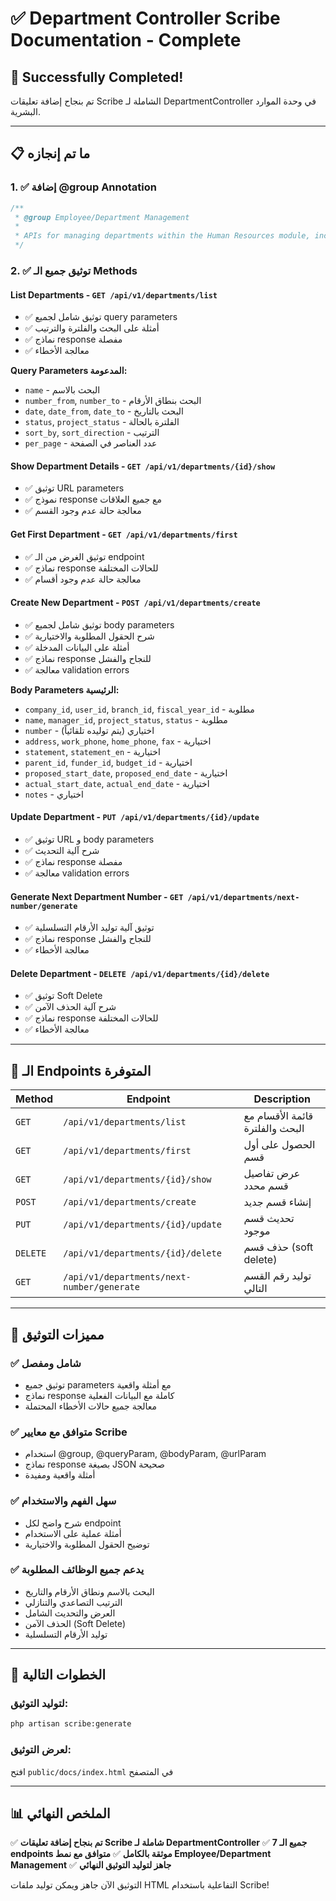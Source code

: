 # ✅ Department Controller Scribe Documentation - Complete

## 🎉 Successfully Completed!

تم بنجاح إضافة تعليقات Scribe الشاملة لـ DepartmentController في وحدة الموارد البشرية.

---

## 📋 ما تم إنجازه

### 1. ✅ إضافة @group Annotation

```php
/**
 * @group Employee/Department Management
 *
 * APIs for managing departments within the Human Resources module, including creation, updates, search, sorting, and department relationship management.
 */
```

### 2. ✅ توثيق جميع الـ Methods

#### **List Departments** - `GET /api/v1/departments/list`
- ✅ توثيق شامل لجميع query parameters
- ✅ أمثلة على البحث والفلترة والترتيب
- ✅ نماذج response مفصلة
- ✅ معالجة الأخطاء

**Query Parameters المدعومة:**
- `name` - البحث بالاسم
- `number_from`, `number_to` - البحث بنطاق الأرقام
- `date`, `date_from`, `date_to` - البحث بالتاريخ
- `status`, `project_status` - الفلترة بالحالة
- `sort_by`, `sort_direction` - الترتيب
- `per_page` - عدد العناصر في الصفحة

#### **Show Department Details** - `GET /api/v1/departments/{id}/show`
- ✅ توثيق URL parameters
- ✅ نموذج response مع جميع العلاقات
- ✅ معالجة حالة عدم وجود القسم

#### **Get First Department** - `GET /api/v1/departments/first`
- ✅ توثيق الغرض من الـ endpoint
- ✅ نماذج response للحالات المختلفة
- ✅ معالجة حالة عدم وجود أقسام

#### **Create New Department** - `POST /api/v1/departments/create`
- ✅ توثيق شامل لجميع body parameters
- ✅ شرح الحقول المطلوبة والاختيارية
- ✅ أمثلة على البيانات المدخلة
- ✅ نماذج response للنجاح والفشل
- ✅ معالجة validation errors

**Body Parameters الرئيسية:**
- `company_id`, `user_id`, `branch_id`, `fiscal_year_id` - مطلوبة
- `name`, `manager_id`, `project_status`, `status` - مطلوبة
- `number` - اختياري (يتم توليده تلقائياً)
- `address`, `work_phone`, `home_phone`, `fax` - اختيارية
- `statement`, `statement_en` - اختيارية
- `parent_id`, `funder_id`, `budget_id` - اختيارية
- `proposed_start_date`, `proposed_end_date` - اختيارية
- `actual_start_date`, `actual_end_date` - اختيارية
- `notes` - اختياري

#### **Update Department** - `PUT /api/v1/departments/{id}/update`
- ✅ توثيق URL و body parameters
- ✅ شرح آلية التحديث
- ✅ نماذج response مفصلة
- ✅ معالجة validation errors

#### **Generate Next Department Number** - `GET /api/v1/departments/next-number/generate`
- ✅ توثيق آلية توليد الأرقام التسلسلية
- ✅ نماذج response للنجاح والفشل
- ✅ معالجة الأخطاء

#### **Delete Department** - `DELETE /api/v1/departments/{id}/delete`
- ✅ توثيق Soft Delete
- ✅ شرح آلية الحذف الآمن
- ✅ نماذج response للحالات المختلفة
- ✅ معالجة الأخطاء

---

## 🚀 الـ Endpoints المتوفرة

| Method | Endpoint | Description |
|--------|----------|-------------|
| `GET` | `/api/v1/departments/list` | قائمة الأقسام مع البحث والفلترة |
| `GET` | `/api/v1/departments/first` | الحصول على أول قسم |
| `GET` | `/api/v1/departments/{id}/show` | عرض تفاصيل قسم محدد |
| `POST` | `/api/v1/departments/create` | إنشاء قسم جديد |
| `PUT` | `/api/v1/departments/{id}/update` | تحديث قسم موجود |
| `DELETE` | `/api/v1/departments/{id}/delete` | حذف قسم (soft delete) |
| `GET` | `/api/v1/departments/next-number/generate` | توليد رقم القسم التالي |

---

## 📝 مميزات التوثيق

### ✅ **شامل ومفصل**
- توثيق جميع parameters مع أمثلة واقعية
- نماذج response كاملة مع البيانات الفعلية
- معالجة جميع حالات الأخطاء المحتملة

### ✅ **متوافق مع معايير Scribe**
- استخدام @group, @queryParam, @bodyParam, @urlParam
- نماذج response بصيغة JSON صحيحة
- أمثلة واقعية ومفيدة

### ✅ **سهل الفهم والاستخدام**
- شرح واضح لكل endpoint
- أمثلة عملية على الاستخدام
- توضيح الحقول المطلوبة والاختيارية

### ✅ **يدعم جميع الوظائف المطلوبة**
- البحث بالاسم ونطاق الأرقام والتاريخ
- الترتيب التصاعدي والتنازلي
- العرض والتحديث الشامل
- الحذف الآمن (Soft Delete)
- توليد الأرقام التسلسلية

---

## 🔄 الخطوات التالية

### لتوليد التوثيق:
```bash
php artisan scribe:generate
```

### لعرض التوثيق:
افتح `public/docs/index.html` في المتصفح

---

## 📊 الملخص النهائي

✅ **تم بنجاح إضافة تعليقات Scribe شاملة لـ DepartmentController**
✅ **جميع الـ 7 endpoints موثقة بالكامل**
✅ **متوافق مع نمط Employee/Department Management**
✅ **جاهز لتوليد التوثيق النهائي**

التوثيق الآن جاهز ويمكن توليد ملفات HTML التفاعلية باستخدام Scribe!
